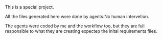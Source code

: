 This is a special project.

All the files generated here were done by agents.No human intervetion.

The agents were coded by me and the workflow too, but they are full responsible to what they are creating expectep the inital requirements files.
